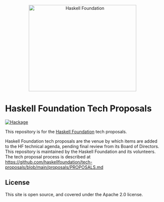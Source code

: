 <p align="center">
<img src="https://haskellfoundation.github.io/static/images/logos/hf-logo-alpha.png" width="350" height="282" alt="Haskell Foundation" title="Haskell Foundation">
</p>

# Haskell Foundation Tech Proposals

[![Hackage](https://img.shields.io/static/v1?label=Haskell%20Foundation&message=official&color=purple&style=for-the-badge)](https://haskell.foundation)

This repository is for the [Haskell Foundation](https://haskell.foundation) tech proposals. 

Haskell Foundation tech proposals are the venue by which items are added to the HF technical agenda, pending final review from its Board of Directors. This repository is maintained by the Haskell Foundation and its volunteers. The tech proposal process is described at https://github.com/haskellfoundation/tech-proposals/blob/main/proposals/PROPOSALS.md

## License

This site is open source, and covered under the Apache 2.0 license.
